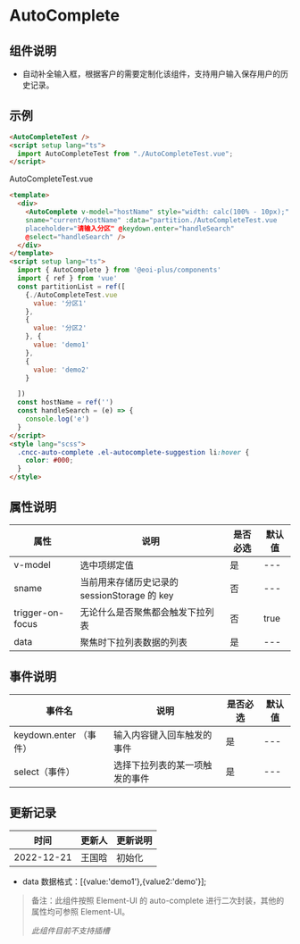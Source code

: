 # AutoComplete


## 组件说明

- ​ 自动补全输入框，根据客户的需要定制化该组件，支持用户输入保存用户的历史记录。


## 示例

<AutoCompleteTest/>
<script setup lang='ts'>
  import AutoCompleteTest from './AutoCompleteTest.vue'
</script>

```html
<AutoCompleteTest />
<script setup lang="ts">
  import AutoCompleteTest from "./AutoCompleteTest.vue";
</script>
```

AutoCompleteTest.vue

```html
<template>
  <div>
    <AutoComplete v-model="hostName" style="width: calc(100% - 10px);"
    sname="current/hostName" :data="partition./AutoCompleteTest.vue
    placeholder="请输入分区" @keydown.enter="handleSearch"
    @select="handleSearch" />
  </div>
</template>
<script setup lang="ts">
  import { AutoComplete } from '@eoi-plus/components'
  import { ref } from 'vue'
  const partitionList = ref([
    {./AutoCompleteTest.vue
      value: '分区1'
    },
    {
      value: '分区2'
    }, {
      value: 'demo1'
    },
    {
      value: 'demo2'
    }

  ])
  const hostName = ref('')
  const handleSearch = (e) => {
    console.log('e')
  }
</script>
<style lang="scss">
  .cncc-auto-complete .el-autocomplete-suggestion li:hover {
    color: #000;
  }
</style>
```

## 属性说明

| 属性             | 说明                                         | 是否必选 | 默认值 |
| ---------------- | -------------------------------------------- | -------- | ------ |
| v-model          | 选中项绑定值                                 | 是       | ---    |
| sname            | 当前用来存储历史记录的 sessionStorage 的 key | 否       | ---    |
| trigger-on-focus | 无论什么是否聚焦都会触发下拉列表             | 否       | true   |
| data             | 聚焦时下拉列表数据的列表                     | 是       | ---    |

## 事件说明

| 事件名                 | 说明                           | 是否必选 | 默认值 |
| ---------------------- | ------------------------------ | -------- | ------ |
| keydown.enter （事件） | 输入内容键入回车触发的事件     | 是       | ---    |
| select（事件）         | 选择下拉列表的某一项触发的事件 | 是       | ---    |

## 更新记录

| 时间       | 更新人 | 更新说明 |
| ---------- | ------ | -------- |
| 2022-12-21 | 王国晗   | 初始化 |

- data 数据格式：[{value:'demo1'},{value2:'demo'}];

> 备注：此组件按照 Element-UI 的 auto-complete 进行二次封装，其他的属性均可参照 Element-UI。
>
> _此组件目前不支持插槽_

